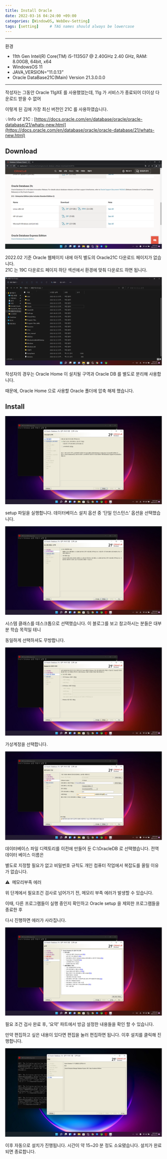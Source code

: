 ```yaml
---
title: Install Oracle
date: 2022-03-16 04:24:00 +09:00
categories: [WindowOS, WebDev-Setting]
tags: [setting]     # TAG names should always be lowercase
---
```


---

환경

- 11th Gen Intel(R) Core(TM) i5-1135G7 @ 2.40GHz   2.40 GHz, RAM: 8.00GB, 64bit, x64
- WindowsOS 11
- JAVA_VERSION="11.0.13”
- Oracle DataBase21C(Main) Version 21.3.0.0.0

---

작성자는 그동안 Oracle 11gXE 를 사용했었는데, 11g 가 서비스가 종료되어 더이상 다운로드 받을 수 없어

이렇게 된 김에 가장 최신 버전인 21C 를 사용하였습니다.

💡Info of 21C : [https://docs.oracle.com/en/database/oracle/oracle-database/21/whats-new.html](https://docs.oracle.com/en/database/oracle/oracle-database/21/whats-new.html)  

## Download

![5.png](/Post_img/WindowOS/InstallOracle/5.png)

2022.02 기준 Oracle 웹페이지 내에 아직 별도의 Oracle21C 다운로드 페이지가 없습니다.  
21C 는 19C 다운로드 페이지 하단 섹션에서 환경에 맞춰 다운로드 하면 됩니다. 

![7.png](/Post_img/WindowOS/InstallOracle/7.png)

작성자의 경우는 Oracle Home 이 설치될 구역과 Oracle DB 를 별도로 분리해 사용합니다.

때문에, Oracle Home 으로 사용할 Oracle 폴더에 압축 해제 했습니다.

## Install

![11.png](/Post_img/WindowOS/InstallOracle/11.png)

setup 파일을 실행합니다. 데이터베이스 설치 옵션 중 ‘단일 인스턴스’ 옵션을 선택했습니다.

![12.png](/Post_img/WindowOS/InstallOracle/12.png)

시스템 클래스를 데스크톱으로 선택했습니다. 이 블로그를 보고 참고하시는 분들은 대부분 학습 목적일 테니

동일하게 선택하셔도 무방합니다.

![13.png](/Post_img/WindowOS/InstallOracle/13.png)

가상계정을 선택합니다.

![14.png](/Post_img/WindowOS/InstallOracle/14.png)

데이터베이스 파일 디렉토리를 이전에 만들어 둔 C:\OracleDB 로 선택했습니다. 전역 데이터 베이스 이름은

별도로 지정할 필요가 없고 비밀번호 규칙도 개인 컴퓨터 작업에서 복잡도를 올릴 이유가 없습니다.

⚠️  메모리부족 에러 

위 단계에서 필요조건 검사로 넘어가기 전, 메모리 부족 에러가 발생할 수 있습니다. 

이때, 다른 프로그램들이 실행 중인지 확인하고 Oracle setup 을 제외한 프로그램들을 종료한 후 

다시 진행하면 에러가 사라집니다. 

![16.png](/Post_img/WindowOS/InstallOracle/16.png)

필요 조건 검사 완료 후, ‘요약’ 파트에서 방금 설정한 내용들을 확인 할 수 있습니다. 

만약 편집하고 싶은 내용이 있다면 편집을 눌러 편집하면 됩니다. 이후 설치를 클릭해 진행합니다.

![18.png](/Post_img/WindowOS/InstallOracle/18.png)

이후 자동으로 설치가 진행됩니다. 시간이 약 15~20 분 정도 소요됐습니다. 설치가 완료되면 종료합니다.